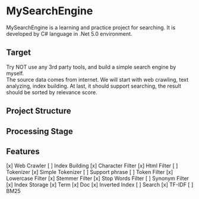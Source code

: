 # MySearchEngine

MySearchEngine is a learning and practice project for searching. It is developed by C# language in .Net 5.0 environment.

## Target
Try NOT use any 3rd party tools, and build a simple search engine by myself.  
The source data comes from internet. We will start with web crawling, text analyzing, index building. At last, it should support searching, the result should be sorted by relevance score.

## Project Structure

## Processing Stage

## Features
[x] Web Crawler
[ ] Index Building
	[x] Character Filter
		[x] Html Filter
	[ ] Tokenizer
		[x] Simple Tokenizer
		[ ] Support phrase
	[ ] Token Filter
		[x] Lowercase Filter
		[x] Stemmer Filter
		[x] Stop Words Filter
		[ ] Synonym Filter
[x] Index Storage
	[x] Term
	[x] Doc
	[x] Inverted Index
[ ] Search
	[x] TF-IDF
	[ ] BM25